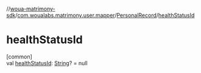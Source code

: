//[woua-matrimony-sdk](../../../index.md)/[com.woualabs.matrimony.user.mapper](../index.md)/[PersonalRecord](index.md)/[healthStatusId](health-status-id.md)

# healthStatusId

[common]\
val [healthStatusId](health-status-id.md): [String](https://kotlinlang.org/api/latest/jvm/stdlib/kotlin/-string/index.html)? = null
